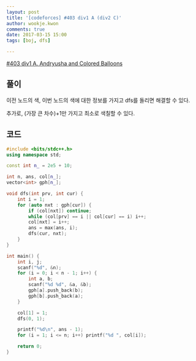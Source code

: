 ```yaml
---
layout: post
title: '[codeforces] #403 div1 A (div2 C)'
author: wookje.kwon
comments: true
date: 2017-03-15 15:00
tags: [boj, dfs]

---
```


[#403 div1 A. Andryusha and Colored Balloons](http://codeforces.com/contest/781/problem/A)

## 풀이

이전 노드의 색, 이번 노드의 색에 대한 정보를 가지고 dfs를 돌리면 해결할 수 있다.  

추가로, (가장 큰 차수)+1만 가지고 최소로 색칠할 수 있다.

## 코드

```cpp
#include <bits/stdc++.h>
using namespace std;

const int n_ = 2e5 + 10;

int n, ans, col[n_];
vector<int> gph[n_];

void dfs(int prv, int cur) {
	int i = 1;
	for (auto nxt : gph[cur]) {
		if (col[nxt]) continue;
		while (col[prv] == i || col[cur] == i) i++;
		col[nxt] = i++;
		ans = max(ans, i);
		dfs(cur, nxt);
	}
}

int main() {
	int i, j;
	scanf("%d", &n);
	for (i = 0; i < n - 1; i++) {
		int a, b;
		scanf("%d %d", &a, &b);
		gph[a].push_back(b);
		gph[b].push_back(a);
	}

	col[1] = 1;
	dfs(0, 1);

	printf("%d\n", ans - 1);
	for (i = 1; i <= n; i++) printf("%d ", col[i]);

	return 0;
}
```
